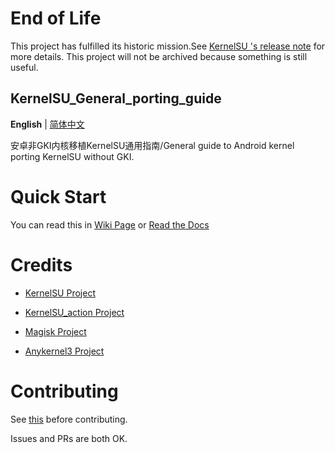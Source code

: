 End of Life
=========================================

This project has fulfilled its historic mission.See [KernelSU 's release note](https://github.com/tiann/KernelSU/releases/tag/v1.0.0) for more details.
This project will not be archived because something is still useful.



## KernelSU_General_porting_guide

 **English** | [简体中文](README-zh_CN.mdx)

安卓非GKI内核移植KernelSU通用指南/General guide to Android kernel porting KernelSU without GKI.
# Quick Start
You can read this in 
[Wiki Page](https://github.com/dabao1955/KernelSU_General_porting_guide/wiki) or
[Read the Docs](https://kernelsu-general-porting-guide.readthedocs.io/zh_CN/latest/)
# Credits
- [KernelSU Project](https://github.com/tiann/KernelSU)

- [KernelSU_action Project](https://github.com/xiaoleGun/KernelSU_Action)

- [Magisk Project](https://github.com/topjohnwu/Magisk)

- [Anykernel3 Project](https://github.com/osm0sis/AnyKernel3)
# Contributing
See [this](CONTRIBUTING.mdx) before contributing.


Issues and PRs are both OK.
